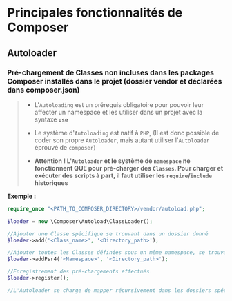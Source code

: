 # Principales fonctionnalités de Composer

## Autoloader

### Pré-chargement de Classes non incluses dans les packages Composer installés dans le projet (dossier vendor et déclarées dans composer.json)

>- L'`Autoloading` est un prérequis obligatoire pour pouvoir leur affecter un namespace et les utiliser dans un projet avec la syntaxe **`use`** 
>
> - Le système d'`Autoloading` est natif à `PHP`, (Il est donc possible de coder son propre `Autoloader`, mais autant utiliser l'`Autoloader` éprouvé de `composer`) 
> - **Attention ! L'`Autoloader` et le système de `namespace` ne fonctionnent QUE pour pré-charger des `Classes`. Pour charger et exécuter des scripts à part, il faut utiliser les `require`/`include` historiques** 

**Exemple :**
```php
require_once "<PATH_TO_COMPOSER_DIRECTORY>/vendor/autoload.php";

$loader = new \Composer\Autoload\ClassLoader();

//Ajouter une Classe spécifique se trouvant dans un dossier donné
$loader->add('<Class_name>', '<Directory_path>');

//Ajouter toutes les Classes définies sous un même namespace, se trouvant dans un dossier donné
$loader->addPsr4('<Namespace>', '<Directory_path>');

//Enregistrement des pré-chargements effectués
$loader->register();

//L'Autoloader se charge de mapper récursivement dans les dossiers spécifiés pour pré-charger les classes demandées
``` 
